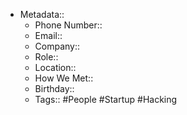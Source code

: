 - Metadata::
    - Phone Number:: 
    - Email:: 
    - Company:: 
    - Role:: 
    - Location:: 
    - How We Met:: 
    - Birthday:: 
    - Tags:: #People #Startup #Hacking

